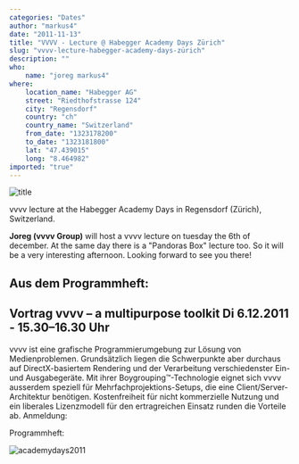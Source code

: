 ```yaml
---
categories: "Dates"
author: "markus4"
date: "2011-11-13"
title: "VVVV - Lecture @ Habegger Academy Days Zürich"
slug: "vvvv-lecture-habegger-academy-days-zürich"
description: ""
who: 
    name: "joreg markus4"
where: 
    location_name: "Habegger AG"
    street: "Riedthofstrasse 124"
    city: "Regensdorf"
    country: "ch"
    country_name: "Switzerland"
    from_date: "1323178200"
    to_date: "1323181800"
    lat: "47.439015"
    long: "8.464982"
imported: "true"
---
```



![title](hag%20academydays%202012%20a.PNG) 

vvvv lecture at the Habegger Academy Days in Regensdorf (Zürich), Switzerland.
 
[](http://www.habegger.ch/academy/weiterbildungfrfachpersonal/) 

**Joreg (vvvv Group)** will host a vvvv lecture on tuesday the 6th of december. At the same day there is a "Pandoras Box" lecture too. So it will be a very interesting afternoon.
Looking forward to see you there!

Aus dem Programmheft:
---
**Vortrag vvvv – a multipurpose toolkit Di 6.12.2011 - 15.30–16.30 Uhr**
---
vvvv ist eine grafische Programmierumgebung zur Lösung von Medienproblemen. Grundsätzlich liegen die Schwerpunkte aber durchaus auf DirectX-basiertem Rendering und der Verarbeitung verschiedenster Ein- und Ausgabegeräte. Mit ihrer Boygrouping™-Technologie eignet sich vvvv ausserdem speziell für Mehrfachprojektions-Setups, die eine Client/Server-Architektur benötigen.
Kostenfreiheit für nicht kommerzielle Nutzung und ein liberales Lizenzmodell für den ertragreichen Einsatz runden die Vorteile ab.
Anmeldung:

[](http://www.habegger.ch/academy/weiterbildungfrfachpersonal/)

Programmheft:

[](http://www.habegger.ch/fileadmin/dateiablage/Academy/Habegger_AceademyDays11_Programmheft.pdf)

![academydays2011](hag%20academyweek%202%202012.PNG) 